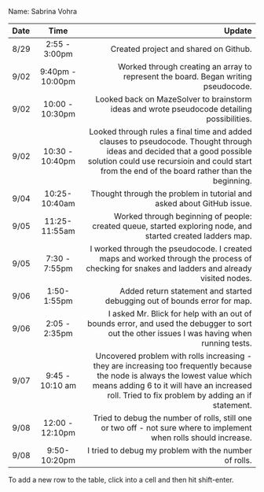 Name: Sabrina Vohra

| Date |       Time       |                                                                                                                                                                                                                           Update |
|:-----|:----------------:|---------------------------------------------------------------------------------------------------------------------------------------------------------------------------------------------------------------------------------:|
| 8/29 |  2:55 - 3:00pm   |                                                                                                                                                                                            Created project and shared on Github. |
| 9/02 | 9:40pm - 10:00pm |                                                                                                                                               Worked through creating an array to represent the board. Began writing pseudocode. |
| 9/02 | 10:00 - 10:30pm  |                                                                                                                                      Looked back on MazeSolver to brainstorm ideas and wrote pseudocode detailing possibilities. |
| 9/02 | 10:30 - 10:40pm  |     Looked through rules a final time and added clauses to pseudocode. Thought through ideas and decided that a good possible solution could use recursioin and could start from the end of the board rather than the beginning. |
| 9/04 |  10:25-10:40am   |                                                                                                                                                            Thought through the problem in tutorial and asked about GitHub issue. |
| 9/05 |  11:25-11:55am   |                                                                                                                      Worked through beginning of people: created queue, started exploring node, and started created ladders map. |
| 9/05 |  7:30 - 7:55pm   |                                                                                     I worked through the pseudocode. I created maps and worked through the process of checking for snakes and ladders and already visited nodes. |
| 9/06 |   1:50-1:55pm    |                                                                                                                                                        Added return statement and started debugging out of bounds error for map. |
| 9/06 |  2:05 - 2:35pm   |                                                                                      I asked Mr. Blick for help with an out of bounds error, and used the debugger to sort out the other issues I was having when running tests. |
| 9/07 | 9:45 - 10:10 am  | Uncovered problem with rolls increasing - they are increasing too frequently because the node is always the lowest value which means adding 6 to it will have an increased roll. Tried to fix problem by adding an if statement. |
| 9/08 | 12:00 - 12:10pm  |                                                                                                               Tried to debug the number of rolls, still one or two off - not sure where to implement when rolls should increase. |
| 9/08 |  9:50- 10:20pm   |                                                                                                                                                                            I tried to debug my problem with the number of rolls. |


To add a new row to the table, click into a cell and then hit shift-enter.